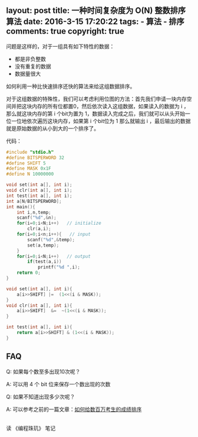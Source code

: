 layout: post
title: 一种时间复杂度为 O(N) 整数排序算法
date: 2016-3-15 17:20:22
tags: 
	- 算法
	- 排序
comments: true
copyright: true
---


问题是这样的，对于一组具有如下特性的数据：
- 都是非负整数
- 没有重复的数据
- 数据量很大

<!--more-->

如何利用一种比快速排序还快的算法来给这组数据排序。

对于这组数据的特殊性，我们可以考虑利用位图的方法：首先我们申请一块内存空间并把这块内存的所有位都置0，然后依次读入这组数据，如果读入的数据为 i ，那么就这块内存的第 i 个bit为置为 1，数据读入完成之后，我们就可以从头开始一位一位地依次遍历这块内存，如果第 i 个bit位为 1 那么就输出 i ，最后输出的数据就是原始数据的从小到大的一个排序了。

代码：
```C
#include "stdio.h"
#define BITSPERWORD 32
#define SHIFT 5
#define MASK 0x1F
#define N 10000000

void set(int a[], int i);
void clr(int a[], int i);
int test(int a[], int i);
int a[N/BITSPERWORD];
int main(){
    int i,n,temp;
    scanf("%d",&n);
    for(i=0;i<N;i++)   // initialize
        clr(a,i);
    for(i=0;i<n;i++){   // input
        scanf("%d",&temp);
        set(a,temp);
    }
    for(i=0;i<N;i++)   // output
        if(test(a,i)) 
            printf("%d ",i);
    return 0;
}

void set(int a[], int i){ 
    a[i>>SHIFT] |=  (1<<(i & MASK));	
}
void clr(int a[], int i){
    a[i>>SHIFT]  &=  ~(1<<(i & MASK));
}

int test(int a[], int i){
    return a[i>>SHIFT] & (1<<(i & MASK));
}
```


## FAQ ##

Q: 如果每个数至多出现10次呢？

A: 可以用 4 个 bit 位来保存一个数出现的次数

Q: 如果不知道出现多少次呢？

A: 可以参考之前的一篇文章：[如何给数百万考生的成绩排序](../../../../2015/12/17/sort-the-score-of-students/)


<br/>
读 《编程珠玑》 笔记